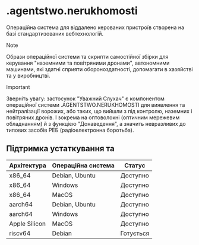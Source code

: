 # .agentstwo.nerukhomosti
Операційна система для віддалено керованих пристроїв створена на базі стандартизованих вебтехнологій.

> [!NOTE]
> Образи операційної системи та скрипти самостійної збірки для керування "наземними та повітряними дронами", автономними машинами, які здатні сприяти обороноздатності, допомагати в хазяйстві та у виробництві.

> [!IMPORTANT]
> Зверніть увагу: застосунок "Уважний Слухач" є компонентом операційної системи .AGENTSTWO.NERUKHOMOSTI для виявлення та нейтралізації ворожих, або таких, що вийшли з під контролю, наземних і повітряних дронів. І зокрема на оптоволокні (оптичним мережевим обладнанням) й з функцією "Донаведення", а значить невразливих до типових засобів РЕБ (радіоелектронна боротьба).

## Підтримка устаткування та 
| Архітектура | Операційна система | Статус |
|---|---|---|
| x86_64 | Debian, Ubuntu | Доступно |
| x86_64 | Windows | Доступно |
| x86_64 | MacOS | Доступно |
| aarch64 | Debian, Ubuntu | Доступно |
| aarch64 | Windows | Доступно |
| Apple Silicon | MacOS | Доступно |
| riscv64 | Debian | Готується |
